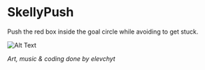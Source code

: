 # SkellyPush
Push the red box inside the goal circle while avoiding to get stuck.

![Alt Text](https://i.imgur.com/jPcwa7M.gif)

*Art, music & coding done by elevchyt*
